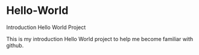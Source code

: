 # Hello-World
Introduction Hello World Project

This is my introduction Hello World project to help me become familiar with github.
